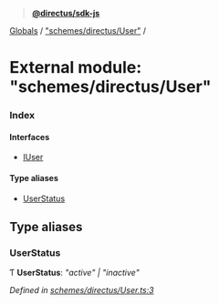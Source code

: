 > **[@directus/sdk-js](../README.md)**

[Globals](../README.md) / ["schemes/directus/User"](_schemes_directus_user_.md) /

# External module: "schemes/directus/User"

### Index

#### Interfaces

* [IUser](../interfaces/_schemes_directus_user_.iuser.md)

#### Type aliases

* [UserStatus](_schemes_directus_user_.md#userstatus)

## Type aliases

###  UserStatus

Ƭ **UserStatus**: *"active" | "inactive"*

*Defined in [schemes/directus/User.ts:3](https://github.com/direcuts/sdk-js/tree/master/schemes/directus/User.ts#L3)*